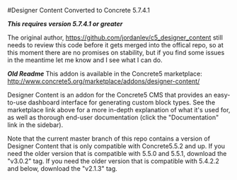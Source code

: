 #Designer Content Converted to Concrete 5.7.4.1

***This requires version 5.7.4.1 or greater***

The original author, https://github.com/jordanlev/c5_designer_content still needs to review this code before it gets merged into the offical repo, so at this moment there are no promises on stability, but if you find some issues in the meantime let me know and I see what I can do.

***Old Readme***
This addon is available in the Concrete5 marketplace: <http://www.concrete5.org/marketplace/addons/designer-content/>

Designer Content is an addon for the Concrete5 CMS that provides an easy-to-use dashboard interface for generating custom block types. See the marketplace link above for a more in-depth explanation of what it's used for, as well as thorough end-user documentation (click the "Documentation" link in the sidebar).

Note that the current master branch of this repo contains a version of Designer Content that is only compatible with Concrete5.5.2 and up. If you need the older version that is compatible with 5.5.0 and 5.5.1, download the "v3.0.2" tag. If you need the older version that is compatible with 5.4.2.2 and below, download the "v2.1.3" tag.

